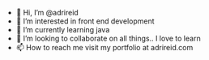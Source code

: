 - 👋 Hi, I’m @adrireid
- 👀 I’m interested in front end development
- 🌱 I’m currently learning java
- 💞️ I’m looking to collaborate on all things.. I love to learn
- 📫 How to reach me visit my portfolio at adrireid.com

<!---
adrireid/adrireid is a ✨ special ✨ repository because its `README.md` (this file) appears on your GitHub profile.
You can click the Preview link to take a look at your changes.
--->
